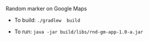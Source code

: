 Random marker on Google Maps

- To build:
`./gradlew  build`

- To run:
`java -jar build/libs/rnd-gm-app-1.0-a.jar`